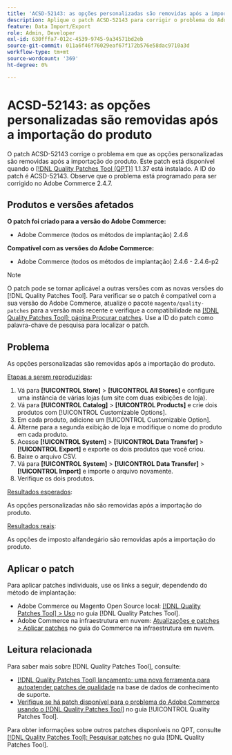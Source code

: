 ```yaml
---
title: 'ACSD-52143: as opções personalizadas são removidas após a importação do produto'
description: Aplique o patch ACSD-52143 para corrigir o problema do Adobe Commerce em que as opções de personalização são removidas após a importação do produto.
feature: Data Import/Export
role: Admin, Developer
exl-id: 630fffa7-012c-4539-9745-9a34571bd2eb
source-git-commit: 011a6f46f76029eaf67f172b576e58dac9710a3d
workflow-type: tm+mt
source-wordcount: '369'
ht-degree: 0%

---
```


# ACSD-52143: as opções personalizadas são removidas após a importação do produto

O patch ACSD-52143 corrige o problema em que as opções personalizadas são removidas após a importação do produto. Este patch está disponível quando o [[!DNL Quality Patches Tool (QPT)]](https://experienceleague.adobe.com/pt-br/docs/commerce-operations/tools/quality-patches-tool/quality-patches-tool-to-self-serve-quality-patches) 1.1.37 está instalado. A ID do patch é ACSD-52143. Observe que o problema está programado para ser corrigido no Adobe Commerce 2.4.7.

## Produtos e versões afetados

**O patch foi criado para a versão do Adobe Commerce:**

* Adobe Commerce (todos os métodos de implantação) 2.4.6

**Compatível com as versões do Adobe Commerce:**

* Adobe Commerce (todos os métodos de implantação) 2.4.6 - 2.4.6-p2

>[!NOTE]
>
>O patch pode se tornar aplicável a outras versões com as novas versões do [!DNL Quality Patches Tool]. Para verificar se o patch é compatível com a sua versão do Adobe Commerce, atualize o pacote `magento/quality-patches` para a versão mais recente e verifique a compatibilidade na [[!DNL Quality Patches Tool]: página Procurar patches](https://experienceleague.adobe.com/tools/commerce-quality-patches/index.html?lang=pt-BR). Use a ID do patch como palavra-chave de pesquisa para localizar o patch.

## Problema

As opções personalizadas são removidas após a importação do produto.

<u>Etapas a serem reproduzidas</u>:

1. Vá para **[!UICONTROL Store]** > **[!UICONTROL All Stores]** e configure uma instância de várias lojas (um site com duas exibições de loja).
1. Vá para **[!UICONTROL Catalog]** > **[!UICONTROL Products]** e crie dois produtos com [!UICONTROL Customizable Options].
1. Em cada produto, adicione um [!UICONTROL Customizable Option].
1. Alterne para a segunda exibição de loja e modifique o nome do produto em cada produto.
1. Acesse **[!UICONTROL System]** > **[!UICONTROL Data Transfer]** > **[!UICONTROL Export]** e exporte os dois produtos que você criou.
1. Baixe o arquivo CSV.
1. Vá para **[!UICONTROL System]** > **[!UICONTROL Data Transfer]** > **[!UICONTROL Import]** e importe o arquivo novamente.
1. Verifique os dois produtos.

<u>Resultados esperados</u>:

As opções personalizadas não são removidas após a importação do produto.

<u>Resultados reais</u>:

As opções de imposto alfandegário são removidas após a importação do produto.

## Aplicar o patch

Para aplicar patches individuais, use os links a seguir, dependendo do método de implantação:

* Adobe Commerce ou Magento Open Source local: [[!DNL Quality Patches Tool] > Uso](/help/tools/quality-patches-tool/usage.md) no guia [!DNL Quality Patches Tool].
* Adobe Commerce na infraestrutura em nuvem: [Atualizações e patches > Aplicar patches](https://experienceleague.adobe.com/docs/commerce-cloud-service/user-guide/develop/upgrade/apply-patches.html?lang=pt-BR) no guia do Commerce na infraestrutura em nuvem.

## Leitura relacionada

Para saber mais sobre [!DNL Quality Patches Tool], consulte:

* [[!DNL Quality Patches Tool] lançamento: uma nova ferramenta para autoatender patches de qualidade](https://experienceleague.adobe.com/pt-br/docs/commerce-operations/tools/quality-patches-tool/quality-patches-tool-to-self-serve-quality-patches) na base de dados de conhecimento de suporte.
* [Verifique se há patch disponível para o problema do Adobe Commerce usando o  [!DNL Quality Patches Tool]](/help/tools/quality-patches-tool/patches-available-in-qpt/check-patch-for-magento-issue-with-magento-quality-patches.md) no guia [!UICONTROL Quality Patches Tool].


Para obter informações sobre outros patches disponíveis no QPT, consulte [[!DNL Quality Patches Tool]: Pesquisar patches](https://experienceleague.adobe.com/tools/commerce-quality-patches/index.html?lang=pt-BR) no guia [!DNL Quality Patches Tool].
